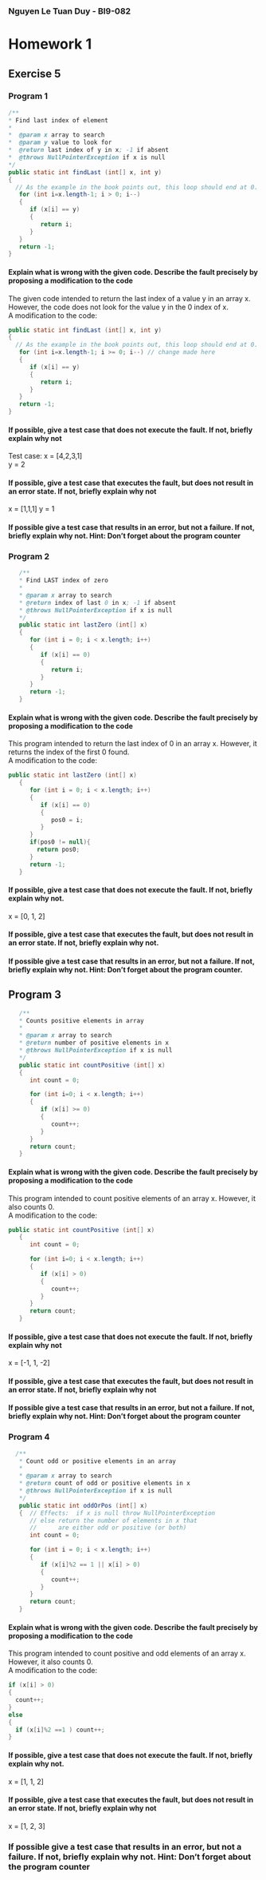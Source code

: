 ### Nguyen Le Tuan Duy - BI9-082

# Homework 1
## Exercise 5

### Program 1

```java
/**
* Find last index of element
* 
*  @param x array to search
*  @param y value to look for
*  @return last index of y in x; -1 if absent
*  @throws NullPointerException if x is null
*/
public static int findLast (int[] x, int y)
{ 
  // As the example in the book points out, this loop should end at 0.
   for (int i=x.length-1; i > 0; i--)
   {
      if (x[i] == y)
      {
         return i;
      }
   }
   return -1;
}
```

#### Explain what is wrong with the given code. Describe the fault precisely by proposing a modification to the code

The given code intended to return the last index of a value y in an array x. However, the code does not look for the value y in the 0 index of x.  
A modification to the code:

```java
public static int findLast (int[] x, int y)
{ 
  // As the example in the book points out, this loop should end at 0.
   for (int i=x.length-1; i >= 0; i--) // change made here
   {
      if (x[i] == y)
      {
         return i;
      }
   }
   return -1;
}
```

#### If possible, give a test case that does not execute the fault. If not, briefly explain why not

Test case:
x = [4,2,3,1]  
y = 2

#### If possible, give a test case that executes the fault, but does not result in an error state. If not, briefly explain why not

x = [1,1,1]
y = 1

#### If possible give a test case that results in an error, but not a failure. If not, briefly explain why not. Hint: Don’t forget about the program counter

### Program 2

```java
   /**
   * Find LAST index of zero
   *
   * @param x array to search
   * @return index of last 0 in x; -1 if absent
   * @throws NullPointerException if x is null
   */
   public static int lastZero (int[] x)
   {
      for (int i = 0; i < x.length; i++)
      {
         if (x[i] == 0)
         {
            return i;
         }
      }
      return -1;
   }
```

#### Explain what is wrong with the given code. Describe the fault precisely by proposing a modification to the code

This program intended to return the last index of 0 in an array x. However, it returns the index of the first 0 found.  
A modification to the code:  

```java
public static int lastZero (int[] x)
   {
      for (int i = 0; i < x.length; i++)
      {
         if (x[i] == 0)
         {
            pos0 = i;
         }
      }
      if(pos0 != null){
      	return pos0;
      }
      return -1;
   }
```

#### If possible, give a test case that does not execute the fault. If not, briefly explain why not. 

x = [0, 1, 2]

#### If possible, give a test case that executes the fault, but does not result in an error state. If not, briefly explain why not.

#### If possible give a test case that results in an error, but not a failure. If not, briefly explain why not. Hint: Don’t forget about the program counter.

## Program 3

```java
   /** 
   * Counts positive elements in array
   *
   * @param x array to search
   * @return number of positive elements in x
   * @throws NullPointerException if x is null
   */
   public static int countPositive (int[] x)
   {
      int count = 0;

      for (int i=0; i < x.length; i++)
      {
         if (x[i] >= 0)
         {
            count++;
         }
      }
      return count;
   }
```

#### Explain what is wrong with the given code. Describe the fault precisely by proposing a modification to the code

This program intended to count positive elements of an array x. However, it also counts 0.  
A modification to the code:  

```java
public static int countPositive (int[] x)
   {
      int count = 0;

      for (int i=0; i < x.length; i++)
      {
         if (x[i] > 0)
         {
            count++;
         }
      }
      return count;
   }
```

#### If possible, give a test case that does not execute the fault. If not, briefly explain why not

x = [-1, 1, -2]

#### If possible, give a test case that executes the fault, but does not result in an error state. If not, briefly explain why not

#### If possible give a test case that results in an error, but not a failure. If not, briefly explain why not. Hint: Don’t forget about the program counter

### Program 4

```java
  /**
   * Count odd or positive elements in an array
   *
   * @param x array to search
   * @return count of odd or positive elements in x
   * @throws NullPointerException if x is null
   */
   public static int oddOrPos (int[] x)
   {  // Effects:  if x is null throw NullPointerException
      // else return the number of elements in x that
      //      are either odd or positive (or both)
      int count = 0;

      for (int i = 0; i < x.length; i++)
      {
         if (x[i]%2 == 1 || x[i] > 0)
         {
            count++;
         }
      }
      return count;
   }
```

#### Explain what is wrong with the given code. Describe the fault precisely by proposing a modification to the code

This program intended to count positive and odd elements of an array x. However, it also counts 0.  
A modification to the code: 

```java
if (x[i] > 0)
{
  count++;
}
else
{
  if (x[i]%2 ==1 ) count++;
}
```

#### If possible, give a test case that does not execute the fault. If not, briefly explain why not.

x = [1, 1, 2]

#### If possible, give a test case that executes the fault, but does not result in an error state. If not, briefly explain why not
x = [1, 2, 3]

### If possible give a test case that results in an error, but not a failure. If not, briefly explain why not. Hint: Don’t forget about the program counter